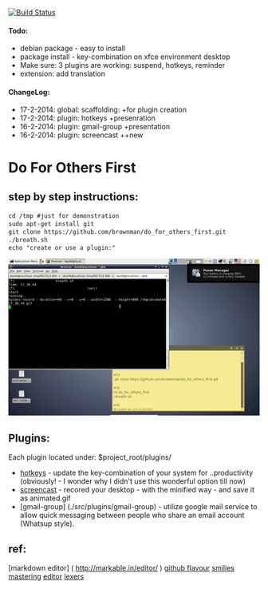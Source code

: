 
[![Build Status](https://travis-ci.org/brownman/do_for_others_first.png?branch=develop)](https://travis-ci.org/brownman/do_for_others_first)
#### Todo:
- debian package - easy to install
- package install - key-combination on xfce environment desktop
- Make sure: 3 plugins are working: suspend, hotkeys, reminder
- extension: add translation

#### ChangeLog:

- 17-2-2014: global: scaffolding:      +for plugin creation
- 17-2-2014: plugin: hotkeys           +presenration
- 16-2-2014: plugin: gmail-group       +presentation
- 16-2-2014: plugin: screencast        ++new



Do For Others First
=
step by step instructions:
---------------------------------


```shell
cd /tmp #just for demonstration
sudo apt-get install git
git clone https://github.com/brownman/do_for_others_first.git
./breath.sh
echo "create or use a plugin:"

```

![demo](./.GIF/root.gif)
 



Plugins:
-----------

Each plugin located under: $project_root/plugins/


* [hotkeys](./src/3_steps/hotkeys) - update the key-combination of your system for ..productivity (obviously! - I wonder why I didn't use this wonderful option till now)
* [screencast](./src/plugins/screencast) - recored your desktop - with the minified way - and save it as animated.gif
* [gmail-group] (./src/plugins/gmail-group) - utilize google mail service to allow quick messaging between people who share an email account (Whatsup style).

ref:
--
[markdown editor] ( http://markable.in/editor/ )
[github flavour](https://help.github.com/articles/markdown-basics#links)
[smilies](http://www.emoji-cheat-sheet.com/)
[mastering](http://guides.github.com/overviews/mastering-markdown/)
[editor](http://dillinger.io/)
[lexers](https://github.com/github/linguist/blob/master/lib/linguist/languages.yml)
